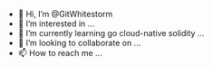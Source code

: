 - 👋 Hi, I’m @GitWhitestorm
- 👀 I’m interested in ...
- 🌱 I’m currently learning go cloud-native solidity ...
- 💞️ I’m looking to collaborate on ...
- 📫 How to reach me ...

<!---
GitWhitestorm/GitWhitestorm is a ✨ special ✨ repository because its `README.md` (this file) appears on your GitHub profile.
You can click the Preview link to take a look at your changes.
--->
